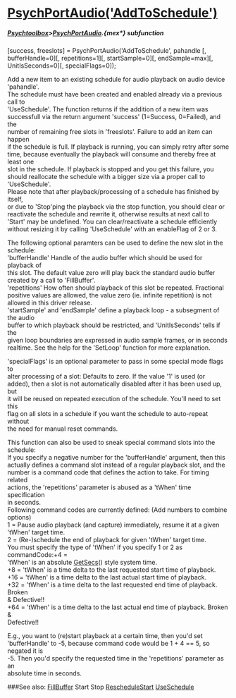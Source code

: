 # [PsychPortAudio('AddToSchedule')](PsychPortAudio-AddToSchedule) 
##### [Psychtoolbox](Psychtoolbox)>[PsychPortAudio](PsychPortAudio).{mex*} subfunction

[success, freeslots] = PsychPortAudio('AddToSchedule', pahandle [, bufferHandle=0][, repetitions=1][, startSample=0][, endSample=max][, UnitIsSeconds=0][, specialFlags=0]);

Add a new item to an existing schedule for audio playback on audio device  
'pahandle'.  
The schedule must have been created and enabled already via a previous call to  
'UseSchedule'. The function returns if the addition of a new item was  
successfull via the return argument 'success' (1=Success, 0=Failed), and the  
number of remaining free slots in 'freeslots'. Failure to add an item can happen  
if the schedule is full. If playback is running, you can simply retry after some  
time, because eventually the playback will consume and thereby free at least one  
slot in the schedule. If playback is stopped and you get this failure, you  
should reallocate the schedule with a bigger size via a proper call to  
'UseSchedule'.  
Please note that after playback/processing of a schedule has finished by itself,  
or due to 'Stop'ping the playback via the stop function, you should clear or  
reactivate the schedule and rewrite it, otherwise results at next call to  
'Start' may be undefined. You can clear/reactivate a schedule efficiently  
without resizing it by calling 'UseSchedule' with an enableFlag of 2 or 3.  
  
The following optional paramters can be used to define the new slot in the  
schedule:  
'bufferHandle' Handle of the audio buffer which should be used for playback of  
this slot. The default value zero will play back the standard audio buffer  
created by a call to 'FillBuffer'.  
'repetitions' How often should playback of this slot be repeated. Fractional  
positive values are allowed, the value zero (ie. infinite repetition) is not  
allowed in this driver release.  
'startSample' and 'endSample' define a playback loop - a subsegment of the audio  
buffer to which playback should be restricted, and 'UnitIsSeconds' tells if the  
given loop boundaries are expressed in audio sample frames, or in seconds  
realtime. See the help for the 'SetLoop' function for more explanation.  
  
'specialFlags' is an optional parameter to pass in some special mode flags to  
alter processing of a slot: Defaults to zero. If the value '1' is used (or  
added), then a slot is not automatically disabled after it has been used up, but  
it will be reused on repeated execution of the schedule. You'll need to set this  
flag on all slots in a schedule if you want the schedule to auto-repeat without  
the need for manual reset commands.  
  
This function can also be used to sneak special command slots into the schedule:  
If you specify a negative number for the 'bufferHandle' argument, then this  
actually defines a command slot instead of a regular playback slot, and the  
number is a command code that defines the action to take. For timing related  
actions, the 'repetitions' parameter is abused as a 'tWhen' time specification  
in seconds.  
Following command codes are currently defined: (Add numbers to combine options)  
1   = Pause audio playback (and capture) immediately, resume it at a given  
'tWhen' target time.  
2   = (Re-)schedule the end of playback for given 'tWhen' target time.  
You must specify the type of 'tWhen' if you specify 1 or 2 as commandCode:+4  =  
'tWhen' is an absolute [GetSecs](GetSecs)() style system time.  
+8  = 'tWhen' is a time delta to the last requested start time of playback.  
+16 = 'tWhen' is a time delta to the last actual start time of playback.  
+32 = 'tWhen' is a time delta to the last requested end time of playback. Broken  
& Defective!!  
+64 = 'tWhen' is a time delta to the last actual end time of playback. Broken &  
Defective!!  
  
E.g., you want to (re)start playback at a certain time, then you'd set  
'bufferHandle' to -5, because command code would be 1 + 4 == 5, so negated it is  
-5. Then you'd specify the requested time in the 'repetitions' parameter as an  
absolute time in seconds.  
  
  


###See also:
[FillBuffer](PsychPortAudio-FillBuffer) Start Stop [RescheduleStart](PsychPortAudio-RescheduleStart) [UseSchedule](PsychPortAudio-UseSchedule)
